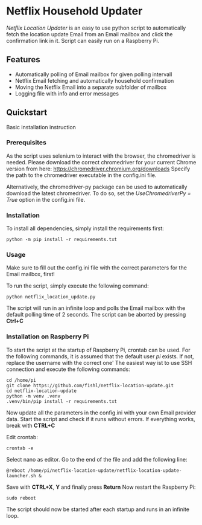 # Netflix Household Updater

*Netflix Location Updater* is an easy to use python script to automatically fetch the location update 
Email from an Email mailbox and click the confirmation link in it.
Script can easily run on a Raspberry Pi.

## Features

- Automatically polling of Email mailbox for given polling intervall
- Netflix Email fetching and automatically household confirmation
- Moving the Netflix Email into a separate subfolder of mailbox
- Logging file with info and error messages

## Quickstart

Basic installation instruction

### Prerequisites

As the script uses selenium to interact with the browser, the chromedriver is needed.
Please download the correct chromedriver for your current Chrome version from here:
https://chromedriver.chromium.org/downloads
Specify the path to the chromedriver executable in the config.ini file.

Alternatively, the chromedriver-py package can be used to automatically download the latest chromedriver.
To do so, set the *UseChromedriverPy = True* option in the config.ini file.

### Installation

To install all dependencies, simply install the requirements first:

    python -m pip install -r requirements.txt

### Usage

Make sure to fill out the config.ini file with the correct parameters for the Email mailbox, first!

To run the script, simply execute the following command:

    python netflix_location_update.py

The script will run in an infinite loop and polls the Email mailbox with the default polling time of 2 seconds.
The script can be aborted by pressing **Ctrl+C**

### Installation on Raspberry Pi

To start the script at the startup of Raspberry Pi, crontab can be used. 
For the following commands, it is assumed that the default user *pi* exists. If not, replace the username with the correct one'
The easiest way ist to use SSH connection and execute the following commands:

    cd /home/pi
    git clone https://github.com/f1shl/netflix-location-update.git
    cd netflix-location-update
    python -m venv .venv
    .venv/bin/pip install -r requirements.txt

Now update all the parameters in the config.ini with your own Email provider data.
Start the script and check if it runs without errors.
If everything works, break with **CTRL+C**

Edit crontab:

    crontab -e

Select nano as editor. Go to the end of the file and add the following line:

    @reboot /home/pi/netflix-location-update/netflix-location-update-launcher.sh &

Save with **CTRL+X**, **Y** and finally press **Return**
Now restart the Raspberry Pi:

    sudo reboot

The script should now be started after each startup and runs in an infinite loop.